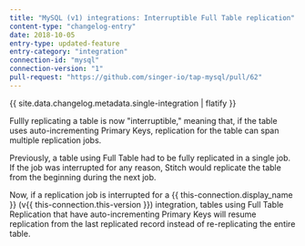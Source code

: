 ```yaml
---
title: "MySQL (v1) integrations: Interruptible Full Table replication"
content-type: "changelog-entry"
date: 2018-10-05
entry-type: updated-feature
entry-category: "integration"
connection-id: "mysql"
connection-version: "1"
pull-request: "https://github.com/singer-io/tap-mysql/pull/62"
---
```

{{ site.data.changelog.metadata.single-integration | flatify }}

Fullly replicating a table is now "interruptible," meaning that, if the table uses auto-incrementing Primary Keys, replication for the table can span multiple replication jobs.

Previously, a table using Full Table had to be fully replicated in a single job. If the job was interrupted for any reason, Stitch would replicate the table from the beginning during the next job.

Now, if a replication job is interrupted for a {{ this-connection.display_name }} (v{{ this-connection.this-version }}) integration, tables using Full Table Replication that have auto-incrementing Primary Keys will resume replication from the last replicated record instead of re-replicating the entire table.
